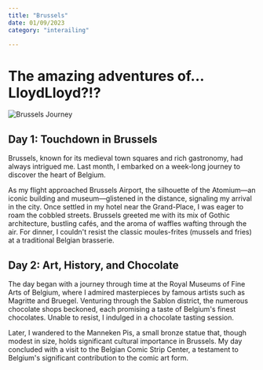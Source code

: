 ```yaml
---
title: "Brussels"
date: 01/09/2023
category: "interailing"

---
```

# The amazing adventures of... LloydLloyd?!?

![Brussels Journey](/images/brussels.jpg)

## Day 1: Touchdown in Brussels
Brussels, known for its medieval town squares and rich gastronomy, had always intrigued me. Last month, I embarked on a week-long journey to discover the heart of Belgium.

As my flight approached Brussels Airport, the silhouette of the Atomium—an iconic building and museum—glistened in the distance, signaling my arrival in the city. Once settled in my hotel near the Grand-Place, I was eager to roam the cobbled streets. Brussels greeted me with its mix of Gothic architecture, bustling cafés, and the aroma of waffles wafting through the air. For dinner, I couldn't resist the classic moules-frites (mussels and fries) at a traditional Belgian brasserie.

## Day 2: Art, History, and Chocolate

The day began with a journey through time at the Royal Museums of Fine Arts of Belgium, where I admired masterpieces by famous artists such as Magritte and Bruegel. Venturing through the Sablon district, the numerous chocolate shops beckoned, each promising a taste of Belgium's finest chocolates. Unable to resist, I indulged in a chocolate tasting session.

Later, I wandered to the Manneken Pis, a small bronze statue that, though modest in size, holds significant cultural importance in Brussels. My day concluded with a visit to the Belgian Comic Strip Center, a testament to Belgium's significant contribution to the comic art form.
